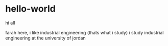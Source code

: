 # hello-world

hi all

farah here, i like industrial engineering (thats what i study)
i study industrial engineering at the university of jordan
